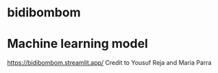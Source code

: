 # bidibombom
# Machine learning model
https://bidibombom.streamlit.app/
Credit to Yousuf Reja and Maria Parra 

